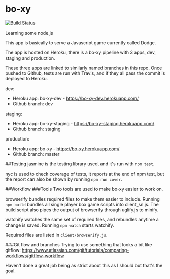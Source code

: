 # bo-xy

[![Build Status](https://travis-ci.org/Thomas-Elder/hobby.node.bo-xy.svg?branch=master)](https://travis-ci.org/Thomas-Elder/bo-xy)

Learning some node.js

This app is basically to serve a Javascript game currently called Dodge.

The app is hosted on Heroku, there is a bo-xy pipeline with 3 apps, dev, staging and production.

These three apps are linked to similarly named branches in this repo. Once pushed to Github, tests are run with Travis, and if they all pass the commit is deployed to Heroku.

dev:
* Heroku app: bo-xy-dev - https://bo-xy-dev.herokuapp.com/
* Github branch: dev

staging:
* Heroku app: bo-xy-staging - https://bo-xy-staging.herokuapp.com/
* Github branch: staging

production:
* Heroku app: bo-xy - https://bo-xy.herokuapp.com/
* Github branch: master

##Testing
jasmine is the testing library used, and it's run with `npm test`.

nyc is used to check coverage of tests, it reports at the end of npm test, but the report can also be shown by running `npm run cover`.

##Workflow
###Tools
Two tools are used to make bo-xy easier to work on.

browserify bundles required files to make them easier to include. Running `npm build` bundles all single player box game scripts into client_sn.js. The build script also pipes the output of browserify through uglify.js to minify.

watchify watches the same set of required files, and rebundles anytime a change is saved. Running `npm watch` starts watchify.

Required files are listed in `client/browserify.js`.

###Git flow and branches
Trying to use something that looks a bit like gitflow: 
https://www.atlassian.com/git/tutorials/comparing-workflows/gitflow-workflow

Haven't done a great job being as strict about this as I should but that's the goal.